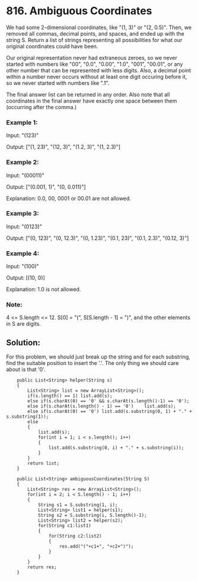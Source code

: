 # 816. Ambiguous Coordinates

We had some 2-dimensional coordinates, like "(1, 3)" or "(2, 0.5)".  Then, we removed all commas, decimal points, and spaces, and ended up with the string S.  Return a list of strings representing all possibilities for what our original coordinates could have been.

Our original representation never had extraneous zeroes, so we never started with numbers like "00", "0.0", "0.00", "1.0", "001", "00.01", or any other number that can be represented with less digits.  Also, a decimal point within a number never occurs without at least one digit occuring before it, so we never started with numbers like ".1".

The final answer list can be returned in any order.  Also note that all coordinates in the final answer have exactly one space between them (occurring after the comma.)

### Example 1:
Input: "(123)"

Output: ["(1, 23)", "(12, 3)", "(1.2, 3)", "(1, 2.3)"]

### Example 2:
Input: "(00011)"

Output:  ["(0.001, 1)", "(0, 0.011)"]

Explanation: 
0.0, 00, 0001 or 00.01 are not allowed.

### Example 3:

Input: "(0123)"

Output: ["(0, 123)", "(0, 12.3)", "(0, 1.23)", "(0.1, 23)", "(0.1, 2.3)", "(0.12, 3)"]

### Example 4:
Input: "(100)"

Output: [(10, 0)]

Explanation: 
1.0 is not allowed.
 

### Note:

4 <= S.length <= 12.
S[0] = "(", S[S.length - 1] = ")", and the other elements in S are digits.

## Solution:

For this problem, we should just break up the string and for each substring, find the suitable position to insert the '.'. The only thing we should care about is that '0'.


```
    public List<String> helper(String s)
    {
        List<String> list = new ArrayList<String>();
        if(s.length() == 1) list.add(s);
        else if(s.charAt(0) == '0' && s.charAt(s.length()-1) == '0');
        else if(s.charAt(s.length() - 1) == '0')    list.add(s);     
        else if(s.charAt(0) == '0') list.add(s.substring(0, 1) + "." + s.substring(1));
        else
        {
            list.add(s);
            for(int i = 1; i < s.length(); i++)
            {
                list.add(s.substring(0, i) + "." + s.substring(i));
            }
        }
        return list;
    }
    
    public List<String> ambiguousCoordinates(String S)
    {
        List<String> res = new ArrayList<String>();
        for(int i = 2; i < S.length() - 1; i++)
        {
            String s1 = S.substring(1, i);
            List<String> list1 = helper(s1);
            String s2 = S.substring(i, S.length()-1);
            List<String> list2 = helper(s2);
            for(String c1:list1)
            {
                for(String c2:list2)
                {
                    res.add("("+c1+", "+c2+")");
                }
            }
        }
        return res;
    }
```